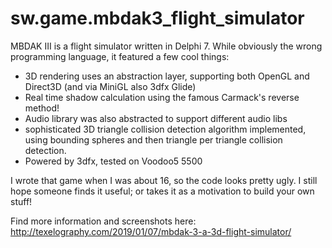# sw.game.mbdak3_flight_simulator
MBDAK III is a flight simulator written in Delphi 7. While obviously the wrong programming language, it featured a few cool things:

* 3D rendering uses an abstraction layer, supporting both OpenGL and Direct3D (and via MiniGL also 3dfx Glide)
* Real time shadow calculation using the famous Carmack's reverse method!
* Audio library was also abstracted to support different audio libs
* sophisticated 3D triangle collision detection algorithm implemented, using bounding spheres and then triangle per triangle collision detection.
* Powered by 3dfx, tested on Voodoo5 5500

I wrote that game when I was about 16, so the code looks pretty ugly. I still hope someone finds it useful; or takes it as a motivation to build your own stuff!

Find more information and screenshots here: http://texelography.com/2019/01/07/mbdak-3-a-3d-flight-simulator/
